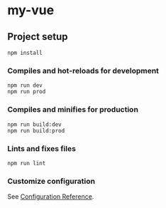 # my-vue

## Project setup
```
npm install
```

### Compiles and hot-reloads for development
```
npm run dev
npm run prod
```

### Compiles and minifies for production
```
npm run build:dev
npm run build:prod
```

### Lints and fixes files
```
npm run lint
```

### Customize configuration
See [Configuration Reference](https://cli.vuejs.org/config/).
